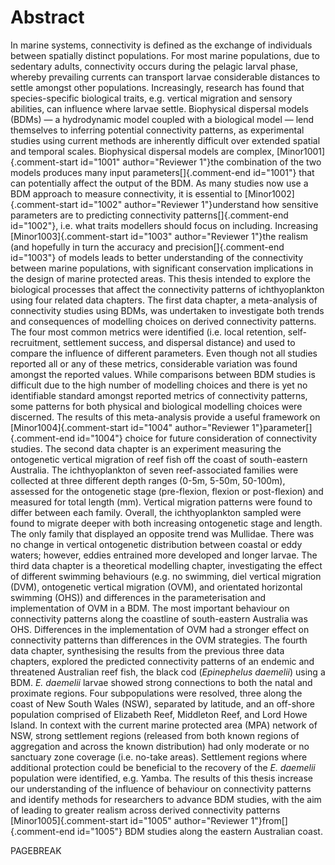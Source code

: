 # Abstract

In marine systems, connectivity is defined as the exchange of individuals between spatially distinct populations. For most marine populations, due to sedentary adults, connectivity occurs during the pelagic larval phase, whereby prevailing currents can transport larvae considerable distances to settle amongst other populations. Increasingly, research has found that species-specific biological traits, e.g. vertical migration and sensory abilities, can influence where larvae settle. Biophysical dispersal models (BDMs) — a hydrodynamic model coupled with a biological model — lend themselves to inferring potential connectivity patterns, as experimental studies using current methods are inherently difficult over extended spatial and temporal scales. Biophysical dispersal models are complex, [Minor1001]{.comment-start id="1001" author="Reviewer 1"}the combination of the two models produces many input parameters[]{.comment-end id="1001"} that can potentially affect the output of the BDM. As many studies now use a BDM approach to measure connectivity, it is essential to [Minor1002]{.comment-start id="1002" author="Reviewer 1"}understand how sensitive parameters are to predicting connectivity patterns[]{.comment-end id="1002"}, i.e. what traits modellers should focus on including. Increasing [Minor1003]{.comment-start id="1003" author="Reviewer 1"}the realism (and hopefully in turn the accuracy and precision[]{.comment-end id="1003"} of models leads to better understanding of the connectivity between marine populations, with significant conservation implications in the design of marine protected areas. This thesis intended to explore the biological processes that affect the connectivity patterns of ichthyoplankton using four related data chapters. The first data chapter, a meta-analysis of connectivity studies using BDMs, was undertaken to investigate both trends and consequences of modelling choices on derived connectivity patterns. The four most common metrics were identified (i.e. local retention, self-recruitment, settlement success, and dispersal distance) and used to compare the influence of different parameters. Even though not all studies reported all or any of these metrics, considerable variation was found amongst the reported values. While comparisons between BDM studies is difficult due to the high number of modelling choices and there is yet no identifiable standard amongst reported metrics of connectivity patterns, some patterns for both physical and biological modelling choices were discerned. The results of this meta-analysis provide a useful framework on [Minor1004]{.comment-start id="1004" author="Reviewer 1"}parameter[]{.comment-end id="1004"} choice for future consideration of connectivity studies. The second data chapter is an experiment measuring the ontogenetic vertical migration of reef fish off the coast of south-eastern Australia. The ichthyoplankton of seven reef-associated families were collected at three different depth ranges (0-5m, 5-50m, 50-100m), assessed for the ontogenetic stage (pre-flexion, flexion or post-flexion) and measured for total length (mm). Vertical migration patterns were found to differ between each family. Overall, the ichthyoplankton sampled were found to migrate deeper with both increasing ontogenetic stage and length. The only family that displayed an opposite trend was Mullidae. There was no change in vertical ontogenetic distribution between coastal or eddy waters; however, eddies entrained more developed and longer larvae. The third data chapter is a theoretical modelling chapter, investigating the effect of different swimming behaviours (e.g. no swimming, diel vertical migration (DVM), ontogenetic vertical migration (OVM), and orientated horizontal swimming (OHS)) and differences in the parameterisation and implementation of OVM in a BDM. The most important behaviour on connectivity patterns along the coastline of south-eastern Australia was OHS. Differences in the implementation of OVM had a stronger effect on connectivity patterns than differences in the OVM strategies. The fourth data chapter, synthesising the results from the previous three data chapters, explored the predicted connectivity patterns of an endemic and threatened Australian reef fish, the black cod (*Epinephelus daemelii*) using a BDM. *E. daemelii* larvae showed strong connections to both the natal and proximate regions. Four subpopulations were resolved, three along the coast of New South Wales (NSW), separated by latitude, and an off-shore population comprised of Elizabeth Reef, Middleton Reef, and Lord Howe Island. In context with the current marine protected area (MPA) network of NSW, strong settlement regions (released from both known regions of aggregation and across the known distribution) had only moderate or no sanctuary zone coverage (i.e. no-take areas). Settlement regions where additional protection could be beneficial to the recovery of the *E. daemelii* population were identified, e.g. Yamba. The results of this thesis increase our understanding of the influence of behaviour on connectivity patterns and identify methods for researchers to advance BDM studies, with the aim of leading to greater realism across derived connectivity patterns [Minor1005]{.comment-start id="1005" author="Reviewer 1"}from[]{.comment-end id="1005"}  BDM studies along the eastern Australian coast. 

PAGEBREAK
